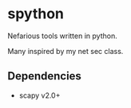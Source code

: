 # spython

Nefarious tools written in python.

Many inspired by my net sec class.

## Dependencies
* scapy v2.0+
